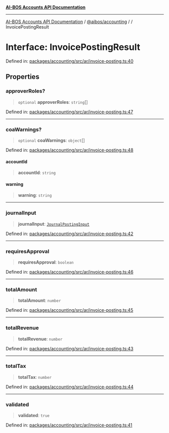 [**AI-BOS Accounts API Documentation**](../../../README.md)

***

[AI-BOS Accounts API Documentation](../../../README.md) / [@aibos/accounting](../README.md) / [](../README.md) / InvoicePostingResult

# Interface: InvoicePostingResult

Defined in: [packages/accounting/src/ar/invoice-posting.ts:40](https://github.com/pohlai88/accounts/blob/48103fb36d28b2b9bfb33472b6de2f719773cde9/packages/accounting/src/ar/invoice-posting.ts#L40)

## Properties

### approverRoles?

> `optional` **approverRoles**: `string`[]

Defined in: [packages/accounting/src/ar/invoice-posting.ts:47](https://github.com/pohlai88/accounts/blob/48103fb36d28b2b9bfb33472b6de2f719773cde9/packages/accounting/src/ar/invoice-posting.ts#L47)

***

### coaWarnings?

> `optional` **coaWarnings**: `object`[]

Defined in: [packages/accounting/src/ar/invoice-posting.ts:48](https://github.com/pohlai88/accounts/blob/48103fb36d28b2b9bfb33472b6de2f719773cde9/packages/accounting/src/ar/invoice-posting.ts#L48)

#### accountId

> **accountId**: `string`

#### warning

> **warning**: `string`

***

### journalInput

> **journalInput**: [`JournalPostingInput`](../posting/interfaces/JournalPostingInput.md)

Defined in: [packages/accounting/src/ar/invoice-posting.ts:42](https://github.com/pohlai88/accounts/blob/48103fb36d28b2b9bfb33472b6de2f719773cde9/packages/accounting/src/ar/invoice-posting.ts#L42)

***

### requiresApproval

> **requiresApproval**: `boolean`

Defined in: [packages/accounting/src/ar/invoice-posting.ts:46](https://github.com/pohlai88/accounts/blob/48103fb36d28b2b9bfb33472b6de2f719773cde9/packages/accounting/src/ar/invoice-posting.ts#L46)

***

### totalAmount

> **totalAmount**: `number`

Defined in: [packages/accounting/src/ar/invoice-posting.ts:45](https://github.com/pohlai88/accounts/blob/48103fb36d28b2b9bfb33472b6de2f719773cde9/packages/accounting/src/ar/invoice-posting.ts#L45)

***

### totalRevenue

> **totalRevenue**: `number`

Defined in: [packages/accounting/src/ar/invoice-posting.ts:43](https://github.com/pohlai88/accounts/blob/48103fb36d28b2b9bfb33472b6de2f719773cde9/packages/accounting/src/ar/invoice-posting.ts#L43)

***

### totalTax

> **totalTax**: `number`

Defined in: [packages/accounting/src/ar/invoice-posting.ts:44](https://github.com/pohlai88/accounts/blob/48103fb36d28b2b9bfb33472b6de2f719773cde9/packages/accounting/src/ar/invoice-posting.ts#L44)

***

### validated

> **validated**: `true`

Defined in: [packages/accounting/src/ar/invoice-posting.ts:41](https://github.com/pohlai88/accounts/blob/48103fb36d28b2b9bfb33472b6de2f719773cde9/packages/accounting/src/ar/invoice-posting.ts#L41)
